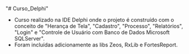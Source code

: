 ﻿"# Curso_Delphi" 

* Curso realizado na IDE Delphi onde o projeto é construído com o conceito de
    "Herança de Tela", "Cadastro", "Processo", "Relatórios", "Login" e
    "Controle de Usuário com Banco de Dados Microsoft SQLServer".
* Foram incluídas adicionamente as libs Zeos, RxLib e FortesReport.